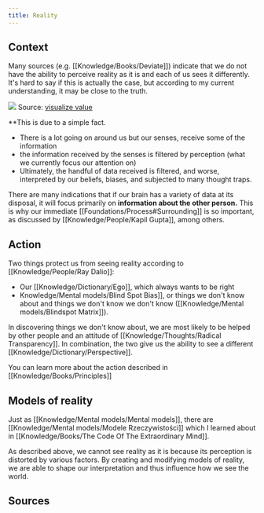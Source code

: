 ```yaml
---
title: Reality
---
```


## Context
Many sources (e.g. [[Knowledge/Books/Deviate]]) indicate that we do not have the ability to perceive reality as it is and each of us sees it differently. It's hard to say if this is actually the case, but according to my current understanding, it may be close to the truth.

![](https://space.overment.com/Er8c8rqXUAAAs9B-vMzoN/Er8c8rqXUAAAs9B.png)
Source: [visualize value](https://visualizevalue.com/)


**This is due to a simple fact.
- There is a lot going on around us but our senses, receive some of the information
- the information received by the senses is filtered by perception (what we currently focus our attention on)
- Ultimately, the handful of data received is filtered, and worse, interpreted by our beliefs, biases, and subjected to many thought traps.

There are many indications that if our brain has a variety of data at its disposal, it will focus primarily on **information about the other person.** This is why our immediate [[Foundations/Process#Surrounding]] is so important, as discussed by [[Knowledge/People/Kapil Gupta]], among others.

## Action
Two things protect us from seeing reality according to [[Knowledge/People/Ray Dalio]]:
- Our [[Knowledge/Dictionary/Ego]], which always wants to be right
- Knowledge/Mental models/Blind Spot Bias]], or things we don't know about and things we don't know we don't know ([[Knowledge/Mental models/Blindspot Matrix]]).

In discovering things we don't know about, we are most likely to be helped by other people and an attitude of [[Knowledge/Thoughts/Radical Transparency]]. In combination, the two give us the ability to see a different [[Knowledge/Dictionary/Perspective]].

You can learn more about the action described in [[Knowledge/Books/Principles]]

## Models of reality
Just as [[Knowledge/Mental models/Mental models]], there are [[Knowledge/Mental models/Modele Rzeczywistości]] which I learned about in [[Knowledge/Books/The Code Of The Extraordinary Mind]]. 

As described above, we cannot see reality as it is because its perception is distorted by various factors. By creating and modifying models of reality, we are able to shape our interpretation and thus influence how we see the world.

## Sources